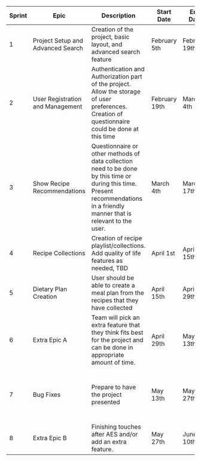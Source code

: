 
<table>
    <thead>
        <tr>
            <th>Sprint</th>
            <th>Epic</th>
            <th>Description</th>
            <th>Start Date</th>
            <th>End Date</th>
            <th>Other Info</th>
        </tr>
    </thead>
    <tbody>
        <tr>
            <td>1</td>
            <td>Project Setup and Advanced Search</td>
            <td>Creation of the project, basic layout, and advanced search feature</td>
            <td>February 5th</td>
            <td>February 19th</td>
            <td>...</td>
        </tr>
        <tr>
            <td>2</td>
            <td>User Registration and Management</td>
            <td>Authentication and Authorization part of the project.
            Allow the storage of user preferences. Creation of questionnaire could be done
            at this time</td>
            <td>February 19th</td>
            <td>March 4th</td>
            <td>...</td>
        </tr>
        <tr>
            <td>3</td>
            <td>Show Recipe Recommendations</td>
            <td>Questionnaire or other methods of data collection need to be done by this time or during this time. Present recommendations in a friendly manner that is relevant to the user.</td>
            <td>March 4th</td>
            <td>March 17th</td>
            <td>...</td>
        </tr>
        <tr>
            <td>4</td>
            <td>Recipe Collections</td>
            <td>Creation of recipe playlist/collections. Add quality of life features as needed, TBD</td>
            <td>April 1st</td>
            <td>April 15th</td>
            <td>Alpha testing</td>
        </tr>
        <tr>
            <td>5</td>
            <td>Dietary Plan Creation</td>
            <td>User should be able to create a meal plan from the recipes that they have collected</td>
            <td>April 15th</td>
            <td>April 29th</td>
            <td>...</td>
        </tr>
        <tr>
            <td>6</td>
            <td>Extra Epic A</td>
            <td>Team will pick an extra feature that they think fits best for the project and can be done in appropriate amount of time.</td>
            <td>April 29th</td>
            <td>May 13th</td>
            <td>Beta version is ready</td>
        </tr>
        <tr>
            <td>7</td>
            <td>Bug Fixes</td>
            <td>Prepare to have the project presented</td>
            <td>May 13th</td>
            <td>May 27th</td>
            <td>AES is 3 days after this sprint, on May 30th</td>
        </tr>
        <tr>
            <td>8</td>
            <td>Extra Epic B</td>
            <td>Finishing touches after AES and/or add an extra feature.</td>
            <td>May 27th</td>
            <td>June 10th</td>
            <td>Release version 1.0</td>
        </tr>
    </tbody>
</table>